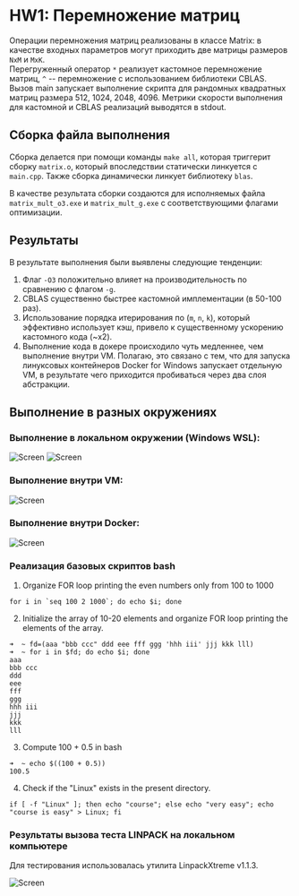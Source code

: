 # HW1: Перемножение матриц 

Операции перемножения матриц реализованы в классе Matrix: в качестве входных параметров могут приходить две матрицы размеров `NxM` и `MxK`.  
Перегруженный оператор `*` реализует кастомное перемножение матриц, `^` -- перемножение с использованием библиотеки CBLAS.  
Вызов main запускает выполнение скрипта для рандомных квадратных матриц размера 512, 1024, 2048, 4096.
Метрики скорости выполнения для кастомной и CBLAS реализаций выводятся в stdout.

## Сборка файла выполнения
Сборка делается при помощи команды `make all`, которая триггерит сборку `matrix.o`, который впоследствии статически 
линкуется с `main.cpp`. Также сборка динамически линкует библиотеку `blas`.  

В качестве результата сборки создаются для исполняемых файла `matrix_mult_o3.exe` и `matrix_mult_g.exe` с соответствующими 
флагами оптимизации.

## Результаты
В результате выполнения были выявлены следующие тенденции:

1. Флаг `-O3` положительно влияет на производительность по сравнению с флагом `-g`.
2. CBLAS существенно быстрее кастомной имплементации (в 50-100 раз).
3. Использование порядка итерирования по (`m`, `n`, `k`), который эффективно использует кэш, 
   привело к существенному ускорению кастомного кода (~x2).
4. Выполнение кода в докере происходило чуть медленнее, чем выполнение внутри VM. Полагаю, это связано с тем, что для 
   запуска линуксовых контейнеров Docker for Windows запускает отдельную VM, 
   в результате чего приходится пробиваться через два слоя абстракции.

## Выполнение в разных окружениях 

### Выполнение в локальном окружении (Windows WSL):
![Screen](screenshots/local_g.PNG)
![Screen](screenshots/local_o3.PNG)

### Выполнение внутри VM:
![Screen](screenshots/vm_o3.PNG)

### Выполнение внутри Docker:  
![Screen](screenshots/docker_o3.PNG)

### Реализация базовых скриптов bash

1. Organize FOR loop printing the even numbers only from 100 to 1000
```
for i in `seq 100 2 1000`; do echo $i; done
```
2. Initialize the array of 10-20 elements and organize FOR loop printing the elements of the array.
```
➜  ~ fd=(aaa "bbb ccc" ddd eee fff ggg 'hhh iii' jjj kkk lll)
➜  ~ for i in $fd; do echo $i; done                          
aaa
bbb ccc
ddd
eee
fff
ggg
hhh iii
jjj
kkk
lll
```
3. Compute 100 + 0.5 in bash
```
➜  ~ echo $((100 + 0.5))
100.5
```
4. Check if the "Linux" exists in the present directory.
```
if [ -f "Linux" ]; then echo "course"; else echo "very easy"; echo "course is easy" > Linux; fi
```

### Результаты вызова теста LINPACK на локальном компьютере
Для тестирования использовалась утилита LinpackXtreme v1.1.3.

![Screen](screenshots/Linpack.PNG)

